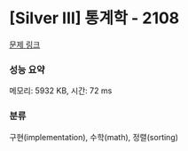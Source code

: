 # [Silver III] 통계학 - 2108 

[문제 링크](https://www.acmicpc.net/problem/2108) 

### 성능 요약

메모리: 5932 KB, 시간: 72 ms

### 분류

구현(implementation), 수학(math), 정렬(sorting)


